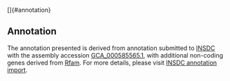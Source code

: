 []{#annotation}

Annotation
----------

The annotation presented is derived from annotation submitted to
[INSDC](http://www.insdc.org) with the assembly accession
[GCA\_000585565.1](http://www.ebi.ac.uk/ena/data/view/GCA_000585565.1),
with additional non-coding genes derived from
[Rfam](http://rfam.xfam.org/). For more details, please visit [INSDC
annotation
import](http://ensemblgenomes.org/info/data/insdc_annotation).
